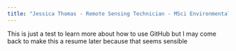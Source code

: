 ```yaml
---
title: "Jessica Thomas - Remote Sensing Technician - MSci Environmental Science"
---
```


This is just a test to learn more about how to use GitHub but I may come back to make this a resume later because that seems sensible 
